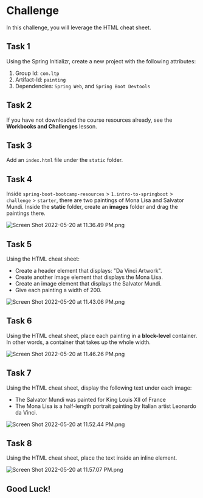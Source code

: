 # Challenge

In this challenge, you will leverage the HTML cheat sheet.

## Task 1

Using the Spring Initializr, create a new project with the following attributes:

1. Group Id: `com.ltp`
2. Artifact-Id: `painting`
3. Dependencies: `Spring Web`, and `Spring Boot Devtools`

## Task 2

If you have not downloaded the course resources already, see the **Workbooks and Challenges** lesson.

## Task 3
Add an `index.html` file under the `static` folder.

## Task 4

Inside `spring-boot-bootcamp-resources` > `1.intro-to-springboot` > `challenge` > `starter`, there are two paintings of Mona Lisa and Salvator Mundi. Inside the **static** folder, create an **images** folder and drag the paintings there.

![Screen Shot 2022-05-20 at 11.36.49 PM.png](https://firebasestorage.googleapis.com/v0/b/learnthepart-75aed.appspot.com/o/images%2Fd81563d4-cc53-4e32-ab35-5b4757d14f76?alt=media&token=f063a263-1961-4dfb-bb3b-978a79e26c14)

## Task 5
Using the HTML cheat sheet:
- Create a header element that displays: "Da Vinci Artwork".
- Create another image element that displays the Mona Lisa.
- Create an image element that displays the Salvator Mundi.
- Give each painting a width of 200.

![Screen Shot 2022-05-20 at 11.43.06 PM.png](https://firebasestorage.googleapis.com/v0/b/learnthepart-75aed.appspot.com/o/images%2F387e6fdc-d915-4ed8-93ad-b6cdd3a76454?alt=media&token=a3517790-698f-4b31-92c5-66a1d7a7e0a6)

## Task 6

Using the HTML cheat sheet, place each painting in a **block-level** container. In other words, a container that takes up the whole width.

![Screen Shot 2022-05-20 at 11.46.26 PM.png](https://firebasestorage.googleapis.com/v0/b/learnthepart-75aed.appspot.com/o/images%2F10a5675d-b867-49a5-8e97-2e36289de0df?alt=media&token=ae9082dd-9c1e-4fa5-ac80-d859942a6da5)

## Task 7

Using the HTML cheat sheet, display the following text under each image:

- The Salvator Mundi was painted for King Louis XII of France
- The Mona Lisa is a half-length portrait painting by Italian artist Leonardo da Vinci.

![Screen Shot 2022-05-20 at 11.52.44 PM.png](https://firebasestorage.googleapis.com/v0/b/learnthepart-75aed.appspot.com/o/images%2Fb7dc18fb-6a65-434e-aa36-69c3e2447e95?alt=media&token=3f7f91d8-e13f-4411-9021-dc7c33224584)

## Task 8

Using the HTML cheat sheet, place the text inside an inline element.

![Screen Shot 2022-05-20 at 11.57.07 PM.png](https://firebasestorage.googleapis.com/v0/b/learnthepart-75aed.appspot.com/o/images%2F29a64410-b81a-4898-a7b1-4093f11aeebd?alt=media&token=b80c5888-0ae0-4358-b843-73da980b24e5)

## Good Luck!